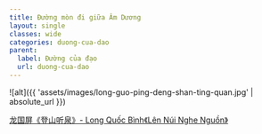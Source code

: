 ```yaml
---
title: Đường mòn đi giữa Âm Dương
layout: single
classes: wide
categories: duong-cua-dao
parent:
  label: Đường của đạo
  url: duong-cua-dao
---
```


![alt]({{ 'assets/images/long-guo-ping-deng-shan-ting-quan.jpg' | absolute_url }})
> <cite>
<a target="_blank" href="https://www.nipic.com/show/3095904.html">
龙国屏《登山听泉》- Long Quốc Bình《Lên Núi Nghe Nguồn》
</a>